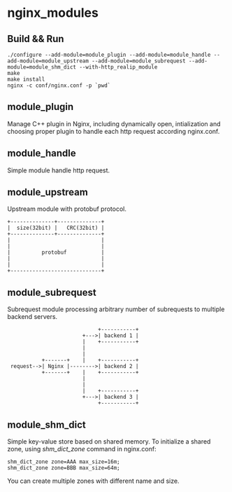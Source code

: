 # nginx_modules

## Build && Run

```
./configure --add-module=module_plugin --add-module=module_handle --add-module=module_upstream --add-module=module_subrequest --add-module=module_shm_dict --with-http_realip_module
make
make install
nginx -c conf/nginx.conf -p `pwd`
```

## module_plugin

Manage C++ plugin in Nginx, including dynamically open, intialization and choosing proper plugin to handle each http request according nginx.conf.

## module_handle

Simple module handle http request.

## module_upstream

Upstream module with protobuf protocol.
```
+--------------+--------------+
|  size(32bit) |   CRC(32bit) |
+--------------+--------------+
|                             |
|                             |
|          protobuf           |
|                             |
|                             |
+-----------------------------+
```

## module_subrequest

Subrequest module processing arbitrary number of subrequests to multiple backend servers.
```
                             +-----------+
                        +--->| backend 1 |
                        |    +-----------+
                        |
                        |
           +-------+    |    +-----------+
 request-->| Nginx |-------->| backend 2 |
           +-------+    |    +-----------+
                        |  
                        |
                        |    +-----------+
                        +--->| backend 3 |
                             +-----------+
```

## module_shm_dict

Simple key-value store based on shared memory. To initialize a shared zone, using 
*shm_dict_zone* command in nginx.conf:
```
shm_dict_zone zone=AAA max_size=16m;
shm_dict_zone zone=BBB max_size=64m;
```
You can create multiple zones with different name and size.
